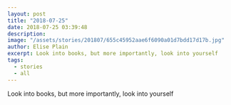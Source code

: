```yaml
---
layout: post
title: "2018-07-25"
date: 2018-07-25 03:39:48
description: 
image: "/assets/stories/201807/655c45952aae6f6090a01d7bdd17d17b.jpg"
author: Elise Plain
excerpt: Look into books, but more importantly, look into yourself
tags: 
  - stories
  - all
---
```


Look into books, but more importantly, look into yourself
<p></p>
